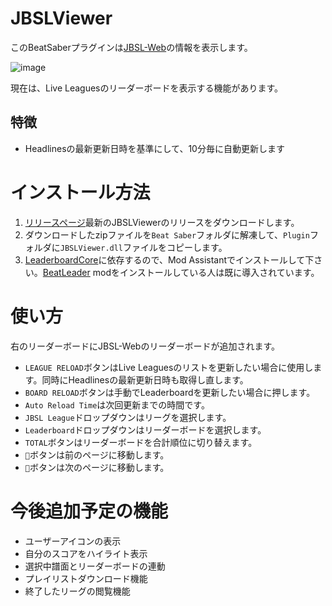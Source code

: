 # JBSLViewer
このBeatSaberプラグインは[JBSL-Web](https://jbsl-web.herokuapp.com/)の情報を表示します。

![image](https://github.com/user-attachments/assets/03c01179-40c5-45e3-a5e4-eee59ba9d157)

現在は、Live Leaguesのリーダーボードを表示する機能があります。

## 特徴
* Headlinesの最新更新日時を基準にして、10分毎に自動更新します

# インストール方法
1. [リリースページ](https://github.com/rynan4818/JBSLViewer/releases)最新のJBSLViewerのリリースをダウンロードします。
2. ダウンロードしたzipファイルを`Beat Saber`フォルダに解凍して、`Plugin`フォルダに`JBSLViewer.dll`ファイルをコピーします。
3. [LeaderboardCore](https://github.com/rithik-b/LeaderboardCore)に依存するので、Mod Assistantでインストールして下さい。[BeatLeader](https://github.com/BeatLeader/beatleader-mod) modをインストールしている人は既に導入されています。

# 使い方
右のリーダーボードにJBSL-Webのリーダーボードが追加されます。

* `LEAGUE RELOAD`ボタンはLive Leaguesのリストを更新したい場合に使用します。同時にHeadlinesの最新更新日時も取得し直します。
* `BOARD RELOAD`ボタンは手動でLeaderboardを更新したい場合に押します。
* `Auto Reload Time`は次回更新までの時間です。
* `JBSL League`ドロップダウンはリーグを選択します。
* `Leaderboard`ドロップダウンはリーダーボードを選択します。
* `TOTAL`ボタンはリーダーボードを合計順位に切り替えます。
* `🔼`ボタンは前のページに移動します。
* `🔽`ボタンは次のページに移動します。

# 今後追加予定の機能
* ユーザーアイコンの表示
* 自分のスコアをハイライト表示
* 選択中譜面とリーダーボードの連動
* プレイリストダウンロード機能
* 終了したリーグの閲覧機能
